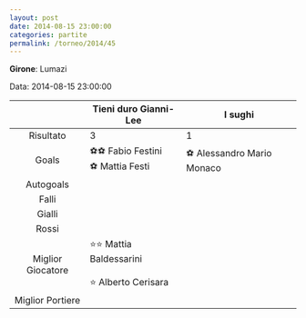 ```yaml
---
layout: post
date: 2014-08-15 23:00:00
categories: partite
permalink: /torneo/2014/45
---
```

**Girone**: Lumazi

Data: 2014-08-15 23:00:00

| | Tieni duro Gianni-Lee | I sughi |
|:-----:|-----|-----|
Risultato|3|1
Goals|⚽⚽ Fabio Festini<br/>⚽ Mattia Festi|⚽ Alessandro Mario Monaco<br/>
Autogoals||
Falli||
Gialli||
Rossi||
Miglior Giocatore|⭐⭐ Mattia Baldessarini<br/><br/>⭐ Alberto Cerisara<br/>|
Miglior Portiere||
